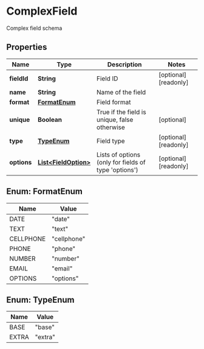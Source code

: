 

# ComplexField

Complex field schema
## Properties

Name | Type | Description | Notes
------------ | ------------- | ------------- | -------------
**fieldId** | **String** | Field ID |  [optional] [readonly]
**name** | **String** | Name of the field | 
**format** | [**FormatEnum**](#FormatEnum) | Field format | 
**unique** | **Boolean** | True if the field is unique, false otherwise |  [optional]
**type** | [**TypeEnum**](#TypeEnum) | Field type |  [optional] [readonly]
**options** | [**List&lt;FieldOption&gt;**](FieldOption.md) | Lists of options (only for fields of type &#39;options&#39;) |  [optional] [readonly]



## Enum: FormatEnum

Name | Value
---- | -----
DATE | &quot;date&quot;
TEXT | &quot;text&quot;
CELLPHONE | &quot;cellphone&quot;
PHONE | &quot;phone&quot;
NUMBER | &quot;number&quot;
EMAIL | &quot;email&quot;
OPTIONS | &quot;options&quot;



## Enum: TypeEnum

Name | Value
---- | -----
BASE | &quot;base&quot;
EXTRA | &quot;extra&quot;



